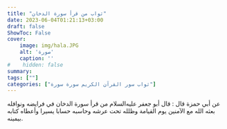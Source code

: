 ```yaml
---
title: "ثواب من قرأ سورة الدخان"
date: 2023-06-04T01:21:13+03:00
draft: false
ShowToc: False
cover:
    image: img/hala.JPG
    alt: 'صورة'
    caption: ''
#    hidden: false
summary: 
tags: [""]
categories: ["ثواب سور القرآن الكريم سورة سورة"]
---
```

عن أبي حمزة قال :
قال أبو جعفر عليه‌السلام من قرأ سورة الدخان في فرايضه ونوافله بعثه الله
مع الآمنين يوم القيامة وظلله تحت عرشه وحاسبه حسابا يسيرا وأعطاه
كتابه بيمينه.

